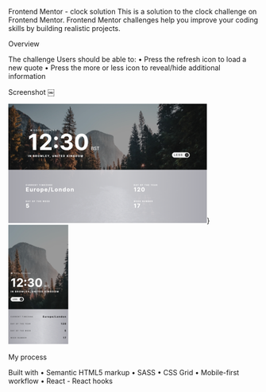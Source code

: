 Frontend Mentor - clock solution This is a solution to the clock challenge on
Frontend Mentor. Frontend Mentor challenges help you improve your coding skills
by building realistic projects.


Overview

The challenge Users should be able to: 
• Press the refresh icon to load a new
quote 
• Press the more or less icon to reveal/hide additional information

Screenshot ￼

![](/public/images/screenshots/desktop1.png)} ![](/public/images/screenshots/mobile1.png)


My process

Built with 
• Semantic HTML5 markup 
• SASS 
• CSS Grid 
• Mobile-first workflow 
• React - React hooks
